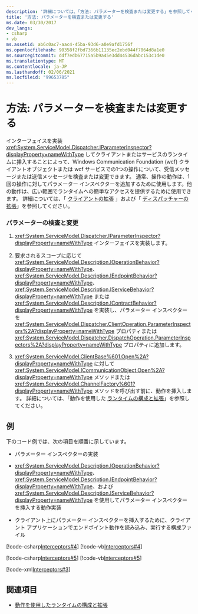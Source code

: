 ```yaml
---
description: '詳細については、「方法: パラメーターを検査または変更する」を参照してください。'
title: '方法: パラメーターを検査または変更する'
ms.date: 03/30/2017
dev_langs:
- csharp
- vb
ms.assetid: ab6c0ac7-aac4-45ba-93d6-a0e9afd1756f
ms.openlocfilehash: 90358f2fbd7366b11135ec2ebd044f7864d8a1e0
ms.sourcegitcommit: ddf7edb67715a5b9a45e3dd44536dabc153c1de0
ms.translationtype: MT
ms.contentlocale: ja-JP
ms.lasthandoff: 02/06/2021
ms.locfileid: "99653785"
---
```

# <a name="how-to-inspect-or-modify-parameters"></a>方法: パラメーターを検査または変更する

インターフェイスを実装 <xref:System.ServiceModel.Dispatcher.IParameterInspector?displayProperty=nameWithType> してクライアントまたはサービスのランタイムに挿入することによって、Windows Communication Foundation (wcf) クライアントオブジェクトまたは wcf サービスでの1つの操作について、受信メッセージまたは送信メッセージを検査または変更できます。 通常、操作の動作は、1 回の操作に対してパラメーター インスペクターを追加するために使用します。他の動作は、広い範囲でランタイムへの簡単なアクセスを提供するために使用できます。 詳細については、「 [クライアントの拡張](extending-clients.md) 」および「 [ディスパッチャーの拡張](extending-dispatchers.md)」を参照してください。  
  
### <a name="inspecting-or-modifying-parameters"></a>パラメーターの検査と変更  
  
1. <xref:System.ServiceModel.Dispatcher.IParameterInspector?displayProperty=nameWithType> インターフェイスを実装します。  
  
2. 要求されるスコープに応じて <xref:System.ServiceModel.Description.IOperationBehavior?displayProperty=nameWithType>、<xref:System.ServiceModel.Description.IEndpointBehavior?displayProperty=nameWithType>、<xref:System.ServiceModel.Description.IServiceBehavior?displayProperty=nameWithType> または <xref:System.ServiceModel.Description.IContractBehavior?displayProperty=nameWithType> を実装し、パラメーター インスペクターを <xref:System.ServiceModel.Dispatcher.ClientOperation.ParameterInspectors%2A?displayProperty=nameWithType> プロパティまたは <xref:System.ServiceModel.Dispatcher.DispatchOperation.ParameterInspectors%2A?displayProperty=nameWithType> プロパティに追加します。  
  
3. <xref:System.ServiceModel.ClientBase%601.Open%2A?displayProperty=nameWithType> に対して <xref:System.ServiceModel.ICommunicationObject.Open%2A?displayProperty=nameWithType> メソッドまたは <xref:System.ServiceModel.ChannelFactory%601?displayProperty=nameWithType> メソッドを呼び出す前に、動作を挿入します。 詳細については、「動作を使用した [ランタイムの構成と拡張](configuring-and-extending-the-runtime-with-behaviors.md)」を参照してください。  
  
## <a name="example"></a>例  

 下のコード例では、次の項目を順番に示しています。  
  
- パラメーター インスペクターの実装  
  
- <xref:System.ServiceModel.Description.IOperationBehavior?displayProperty=nameWithType>、<xref:System.ServiceModel.Description.IEndpointBehavior?displayProperty=nameWithType>、および <xref:System.ServiceModel.Description.IServiceBehavior?displayProperty=nameWithType> を使用してパラメーター インスペクターを挿入する動作実装  
  
- クライアント上にパラメーター インスペクターを挿入するために、クライアント アプリケーションでエンドポイント動作を読み込み、実行する構成ファイル  
  
 [!code-csharp[Interceptors#4](../../../../samples/snippets/csharp/VS_Snippets_CFX/interceptors/cs/interceptors.cs#4)]
 [!code-vb[Interceptors#4](../../../../samples/snippets/visualbasic/VS_Snippets_CFX/interceptors/vb/interceptors.vb#4)]  
  
 [!code-csharp[Interceptors#5](../../../../samples/snippets/csharp/VS_Snippets_CFX/interceptors/cs/insertingbehaviors.cs#5)]
 [!code-vb[Interceptors#5](../../../../samples/snippets/visualbasic/VS_Snippets_CFX/interceptors/vb/insertingbehaviors.vb#5)]  
  
 [!code-xml[Interceptors#3](../../../../samples/snippets/csharp/VS_Snippets_CFX/interceptors/cs/client.exe.config#3)]  
  
## <a name="see-also"></a>関連項目

- [動作を使用したランタイムの構成と拡張](configuring-and-extending-the-runtime-with-behaviors.md)
